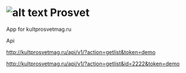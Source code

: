 # ![alt text](http://kultprosvetmag.ru/bitrix/templates/adeve/images/prosvet-logo.png) Prosvet

App for kultprosvetmag.ru

Api 

http://kultprosvetmag.ru/api/v1/?action=getlist&token=demo

http://kultprosvetmag.ru/api/v1/?action=getlist&id=2222&token=demo



